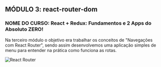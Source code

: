 ## MÓDULO 3: react-router-dom

### NOME DO CURSO: React + Redux: Fundamentos e 2 Apps do Absoluto ZERO!


Na terceiro módulo o objetivo era trabalhar os conceitos de "Navegações com React Router", sendo assim desenvolvemos uma aplicação simples de menu para entender na prática 
como funciona as rotas.


![React Router](https://user-images.githubusercontent.com/72532360/142695896-5925eaf0-5887-4c9c-8881-b761219a4437.png)
